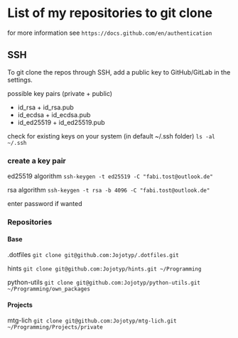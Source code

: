 # List of my repositories to git clone
for more information see
```https://docs.github.com/en/authentication```

## SSH
To git clone the repos through SSH, add a public key to GitHub/GitLab in the settings.

possible key pairs (private + public)
- id_rsa + id_rsa.pub
- id_ecdsa + id_ecdsa.pub
- id_ed25519 + id_ed25519.pub

check for existing keys on your system (in default ~/.ssh folder)
```ls -al ~/.ssh```

### create a key pair
ed25519 algorithm
```ssh-keygen -t ed25519 -C "fabi.tost@outlook.de"```

rsa algorithm
```ssh-keygen -t rsa -b 4096 -C "fabi.tost@outlook.de"```

enter password if wanted

### Repositories
#### Base
.dotfiles
```git clone git@github.com:Jojotyp/.dotfiles.git```

hints
```git clone git@github.com:Jojotyp/hints.git ~/Programming```

python-utils
```git clone git@github.com:Jojotyp/python-utils.git ~/Programming/own_packages```

#### Projects
mtg-lich
```git clone git@github.com:Jojotyp/mtg-lich.git ~/Programming/Projects/private```
